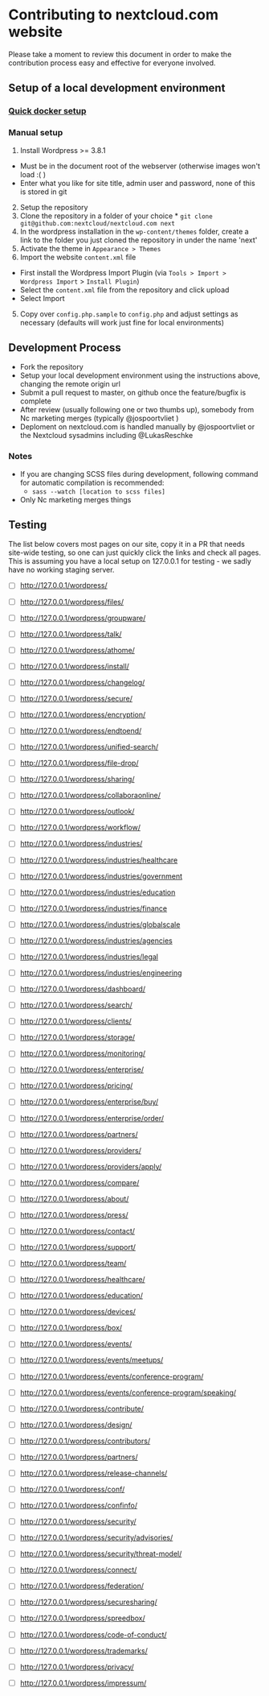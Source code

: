 # Contributing to nextcloud.com website

Please take a moment to review this document in order to make the contribution
process easy and effective for everyone involved.

## Setup of a local development environment

### [Quick docker setup](https://github.com/ma12-co/docker-nc-web)

### Manual setup

1. Install Wordpress >= 3.8.1
  * Must be in the document root of the webserver (otherwise images won't load :( )
  * Enter what you like for site title, admin user and password, none of this is stored in git
2. Setup the repository
  1. Clone the repository in a folder of your choice
    * `git clone git@github.com:nextcloud/nextcloud.com next`
  2. In the wordpress installation in the `wp-content/themes` folder, create a link to the folder you just cloned the repository in under the name 'next'
3. Activate the theme in `Appearance > Themes`
4. Import the website `content.xml` file
  * First install the Wordpress Import Plugin (via `Tools > Import > Wordpress Import` > `Install Plugin`)
  * Select the `content.xml` file from the repository and click upload
  * Select Import
5. Copy over `config.php.sample` to `config.php` and adjust settings as necessary (defaults will work just fine for local environments)

## Development Process

* Fork the repository
* Setup your local development environment using the instructions above, changing the remote origin url
* Submit a pull request to master, on github once the feature/bugfix is complete
* After review (usually following one or two thumbs up), somebody from Nc marketing merges (typically @jospoortvliet )
* Deploment on nextcloud.com is handled manually by @jospoortvliet or the Nextcloud sysadmins including @LukasReschke

### Notes

* If you are changing SCSS files during development, following command for automatic compilation is recommended:
  * `sass --watch [location to scss files]`
* Only Nc marketing merges things

## Testing
The list below covers most pages on our site, copy it in a PR that needs site-wide testing, so one can just quickly click the links and check all pages. This is assuming you have a local setup on 127.0.0.1 for testing - we sadly have no working staging server.

- [ ] http://127.0.0.1/wordpress/
- [ ] http://127.0.0.1/wordpress/files/
- [ ] http://127.0.0.1/wordpress/groupware/
- [ ] http://127.0.0.1/wordpress/talk/
- [ ] http://127.0.0.1/wordpress/athome/
- [ ] http://127.0.0.1/wordpress/install/
- [ ] http://127.0.0.1/wordpress/changelog/
- [ ] http://127.0.0.1/wordpress/secure/
- [ ] http://127.0.0.1/wordpress/encryption/
- [ ] http://127.0.0.1/wordpress/endtoend/
- [ ] http://127.0.0.1/wordpress/unified-search/
- [ ] http://127.0.0.1/wordpress/file-drop/
- [ ] http://127.0.0.1/wordpress/sharing/
- [ ] http://127.0.0.1/wordpress/collaboraonline/
- [ ] http://127.0.0.1/wordpress/outlook/
- [ ] http://127.0.0.1/wordpress/workflow/
- [ ] http://127.0.0.1/wordpress/industries/
- [ ] http://127.0.0.1/wordpress/industries/healthcare
- [ ] http://127.0.0.1/wordpress/industries/government
- [ ] http://127.0.0.1/wordpress/industries/education
- [ ] http://127.0.0.1/wordpress/industries/finance
- [ ] http://127.0.0.1/wordpress/industries/globalscale
- [ ] http://127.0.0.1/wordpress/industries/agencies
- [ ] http://127.0.0.1/wordpress/industries/legal
- [ ] http://127.0.0.1/wordpress/industries/engineering
- [ ] http://127.0.0.1/wordpress/dashboard/
- [ ] http://127.0.0.1/wordpress/search/
- [ ] http://127.0.0.1/wordpress/clients/
- [ ] http://127.0.0.1/wordpress/storage/
- [ ] http://127.0.0.1/wordpress/monitoring/
- [ ] http://127.0.0.1/wordpress/enterprise/
- [ ] http://127.0.0.1/wordpress/pricing/
- [ ] http://127.0.0.1/wordpress/enterprise/buy/
- [ ] http://127.0.0.1/wordpress/enterprise/order/
- [ ] http://127.0.0.1/wordpress/partners/
- [ ] http://127.0.0.1/wordpress/providers/
- [ ] http://127.0.0.1/wordpress/providers/apply/
- [ ] http://127.0.0.1/wordpress/compare/
- [ ] http://127.0.0.1/wordpress/about/
- [ ] http://127.0.0.1/wordpress/press/
- [ ] http://127.0.0.1/wordpress/contact/
- [ ] http://127.0.0.1/wordpress/support/
- [ ] http://127.0.0.1/wordpress/team/
- [ ] http://127.0.0.1/wordpress/healthcare/
- [ ] http://127.0.0.1/wordpress/education/
- [ ] http://127.0.0.1/wordpress/devices/
- [ ] http://127.0.0.1/wordpress/box/
- [ ] http://127.0.0.1/wordpress/events/
- [ ] http://127.0.0.1/wordpress/events/meetups/
- [ ] http://127.0.0.1/wordpress/events/conference-program/
- [ ] http://127.0.0.1/wordpress/events/conference-program/speaking/
- [ ] http://127.0.0.1/wordpress/contribute/
- [ ] http://127.0.0.1/wordpress/design/
- [ ] http://127.0.0.1/wordpress/contributors/
- [ ] http://127.0.0.1/wordpress/partners/
- [ ] http://127.0.0.1/wordpress/release-channels/
- [ ] http://127.0.0.1/wordpress/conf/
- [ ] http://127.0.0.1/wordpress/confinfo/
- [ ] http://127.0.0.1/wordpress/security/
- [ ] http://127.0.0.1/wordpress/security/advisories/
- [ ] http://127.0.0.1/wordpress/security/threat-model/
- [ ] http://127.0.0.1/wordpress/connect/
- [ ] http://127.0.0.1/wordpress/federation/
- [ ] http://127.0.0.1/wordpress/securesharing/
- [ ] http://127.0.0.1/wordpress/spreedbox/
- [ ] http://127.0.0.1/wordpress/code-of-conduct/
- [ ] http://127.0.0.1/wordpress/trademarks/
- [ ] http://127.0.0.1/wordpress/privacy/
- [ ] http://127.0.0.1/wordpress/impressum/

